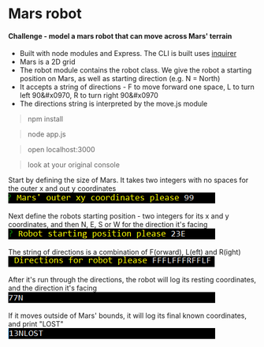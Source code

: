 Mars robot
=================

#### Challenge - model a mars robot that can move across Mars' terrain

* Built with node modules and Express. The CLI is built uses [inquirer](https://www.npmjs.com/package/inquirer) 
* Mars is a 2D grid
* The robot module contains the robot class. We give the robot a starting position on Mars, as well as starting direction (e.g. N = North)
* It accepts a string of directions - F to move forward one space, L to turn left 90&#x0970, R to turn right 90&#x0970
* The directions string is interpreted by the move.js module

> npm install

> node app.js

> open localhost:3000

> look at your original console

Start by defining the size of Mars. It takes two integers with no spaces for the outer x and out y coordinates
![img1]

Next define the robots starting position - two integers for its x and y coordinates, and then N, E, S or W for the direction it's facing
![img2]

The string of directions is a combination of F(orward), L(eft) and R(ight)
![img3]

After it's run through the directions, the robot will log its resting coordinates, and the direction it's facing
![img4]

If it moves outside of Mars' bounds, it will log its final known coordinates, and print "LOST"
![img5]

[img1]: https://github.com/ckpantelides/mars-robot/blob/assets/images/mars1.png
[img2]: https://github.com/ckpantelides/mars-robot/blob/assets/images/mars2.png
[img3]: https://github.com/ckpantelides/mars-robot/blob/assets/images/mars3.png
[img4]: https://github.com/ckpantelides/mars-robot/blob/assets/images/mars4.png
[img5]: https://github.com/ckpantelides/mars-robot/blob/assets/images/mars5.png

